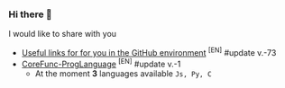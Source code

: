 ### Hi there 👋

I would like to share with you

<!-- BLOG-POST-LIST:START -->
- [Useful links for for you in the GitHub environment](https://github.com/uewquewqueqwue/uew-UsefulGitHub) <sup>[EN]</sup> #update v.-73
- [CoreFunc-ProgLanguage](https://github.com/uewquewqueqwue/CoreFunc-ProgLanguage) <sup>[EN]</sup> #update v.-1
  - At the moment <there will be> **3** languages available `Js, Py, C`
<!-- BLOG-POST-LIST:END -->
